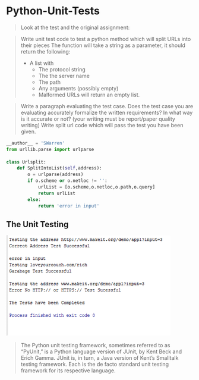 # Python-Unit-Tests

> Look at the test and the original assignment: 

>Write unit test code to test a python method which will split URLs into their pieces
>The function will take a string as a parameter, it should return the following:
> - A list with 
>   - The protocol string
>   - The the server name
>   - The path
>   - Any arguments (possibly empty)
>   - Malformed URLs will return an empty list.

> Write a paragraph evaluating the test case. Does the test case you are evaluating accurately formalize the written requirements? In what way is it accurate or not? (your writing must be report/paper quality writing)
> Write split url code which will pass the test you have been given.


```Python
__author__ = 'SWarren'
from urllib.parse import urlparse

class Urlsplit:
    def SplitIntoList(self,address):
        o = urlparse(address)
        if o.scheme or o.netloc != '':
            urlList = [o.scheme,o.netloc,o.path,o.query]
            return urlList
        else:
            return 'error in input'
```

## The Unit Testing

![The Unit Testing](https://raw.githubusercontent.com/SMWARREN/Python-Unit-Tests/master/images/testcase.png)

>The Python unit testing framework, sometimes referred to as “PyUnit,” is a Python language version of JUnit, by Kent Beck and Erich Gamma. JUnit is, in turn, a Java version of Kent’s Smalltalk testing framework. Each is the de facto standard unit testing framework for its respective language.
